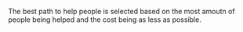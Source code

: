 The best path to help people is selected based on the most amoutn of people being helped and the cost being as less as possible.
